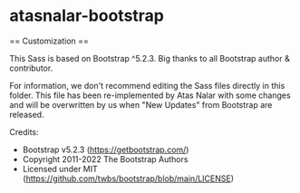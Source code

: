 # atasnalar-bootstrap

== Customization ==

This Sass is based on Bootstrap ^5.2.3. Big thanks to all Bootstrap author & contributor. 

For information, we don't recommend editing the Sass files directly in this folder. This file has been re-implemented by Atas Nalar with some changes and will be overwritten by us when "New Updates" from Bootstrap are released.

Credits:
 * Bootstrap v5.2.3 (https://getbootstrap.com/)
 * Copyright 2011-2022 The Bootstrap Authors
 * Licensed under MIT (https://github.com/twbs/bootstrap/blob/main/LICENSE)
